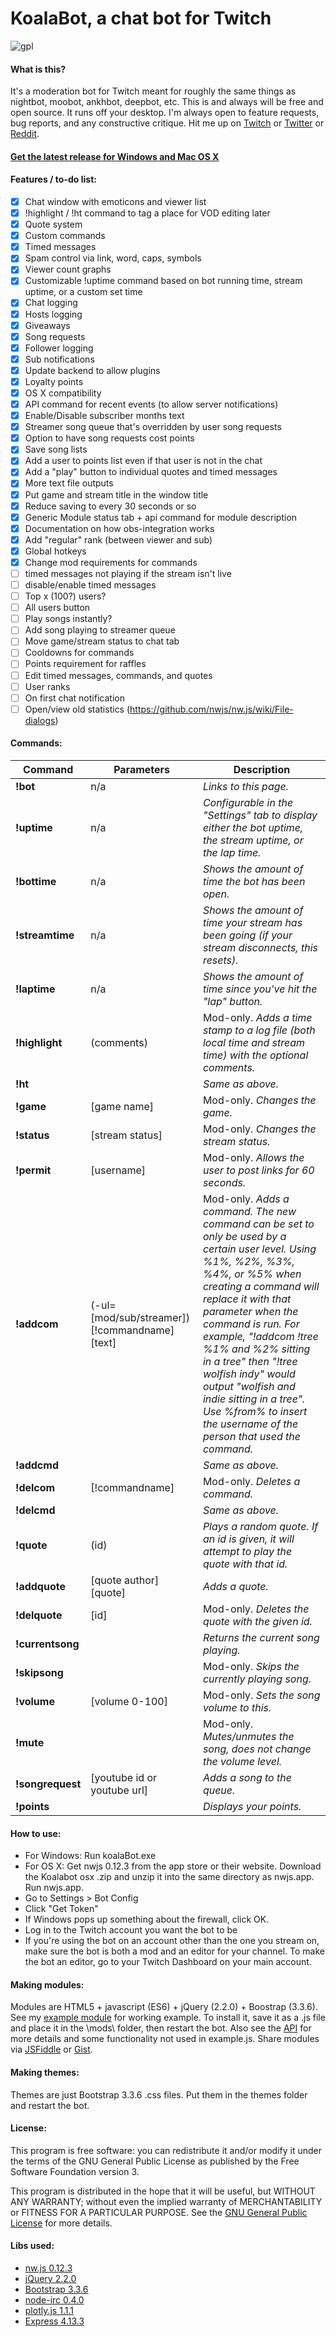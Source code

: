 # KoalaBot, a chat bot for Twitch

 ![gpl](https://img.shields.io/badge/license-GPLv3-red.svg?style=flat-square)

#### What is this?
It's a moderation bot for Twitch meant for roughly the same things as nightbot, moobot, ankhbot, deepbot, etc. This is and always will be free and open source. It runs off your desktop. I'm always open to feature requests, bug reports, and any constructive critique. Hit me up on [Twitch](http://www.twitch.tv/skhmt/profile) or [Twitter](https://twitter.com/SkTTV) or [Reddit](https://www.reddit.com/message/compose/?to=skhmt&subject=twitch%20bot).

#### [Get the latest release for Windows and Mac OS X](https://github.com/Skhmt/twitch-bot/releases/)

#### Features / to-do list:
- [x] Chat window with emoticons and viewer list
- [x] !highlight / !ht command to tag a place for VOD editing later
- [x] Quote system
- [x] Custom commands
- [x] Timed messages
- [x] Spam control via link, word, caps, symbols
- [x] Viewer count graphs
- [x] Customizable !uptime command based on bot running time, stream uptime, or a custom set time 
- [x] Chat logging
- [x] Hosts logging
- [x] Giveaways
- [x] Song requests
- [x] Follower logging
- [x] Sub notifications
- [x] Update backend to allow plugins
- [x] Loyalty points
- [x] OS X compatibility
- [x] API command for recent events (to allow server notifications)
- [x] Enable/Disable subscriber months text
- [x] Streamer song queue that's overridden by user song requests
- [x] Option to have song requests cost points
- [x] Save song lists
- [x] Add a user to points list even if that user is not in the chat
- [x] Add a "play" button to individual quotes and timed messages
- [x] More text file outputs
- [x] Put game and stream title in the window title
- [x] Reduce saving to every 30 seconds or so
- [x] Generic Module status tab + api command for module description
- [x] Documentation on how obs-integration works
- [x] Add "regular" rank (between viewer and sub)
- [x] Global hotkeys
- [x] Change mod requirements for commands
- [ ] timed messages not playing if the stream isn't live
- [ ] disable/enable timed messages
- [ ] Top x (100?) users?
- [ ] All users button
- [ ] Play songs instantly?
- [ ] Add song playing to streamer queue
- [ ] Move game/stream status to chat tab
- [ ] Cooldowns for commands 
- [ ] Points requirement for raffles
- [ ] Edit timed messages, commands, and quotes
- [ ] User ranks
- [ ] On first chat notification
- [ ] Open/view old statistics (https://github.com/nwjs/nw.js/wiki/File-dialogs)

#### Commands:
|Command|Parameters|Description|
|-------|-------------------|--------|
|**!bot**|n/a|*Links to this page.*|
|**!uptime**|n/a|*Configurable in the "Settings" tab to display either the bot uptime, the stream uptime, or the lap time.*|
|**!bottime**|n/a|*Shows the amount of time the bot has been open.*|
|**!streamtime**|n/a|*Shows the amount of time your stream has been going (if your stream disconnects, this resets).*|
|**!laptime**|n/a|*Shows the amount of time since you've hit the "lap" button.*|
|**!highlight**|(comments)|Mod-only. *Adds a time stamp to a log file (both local time and stream time) with the optional comments.*|
|**!ht**||*Same as above.*|
|**!game**|[game name]|Mod-only. *Changes the game.*|
|**!status**|[stream status]|Mod-only. *Changes the stream status.*|
|**!permit**|[username]|Mod-only. *Allows the user to post links for 60 seconds.*|
|**!addcom**|(-ul=[mod/sub/streamer]) [!commandname] [text]|Mod-only. *Adds a command. The new command can be set to only be used by a certain user level. Using %1%, %2%, %3%, %4%, or %5% when creating a command will replace it with that parameter when the command is run. For example, "!addcom !tree %1% and %2% sitting in a tree" then "!tree wolfish indy" would output "wolfish and indie sitting in a tree". Use %from% to insert the username of the person that used the command.*|
|**!addcmd**||*Same as above.*|
|**!delcom**|[!commandname]|Mod-only. *Deletes a command.*|
|**!delcmd**||*Same as above.*|
|**!quote**|(id)|*Plays a random quote. If an id is given, it will attempt to play the quote with that id.*|
|**!addquote**|[quote author] [quote]|*Adds a quote.*|
|**!delquote**|[id]|Mod-only. *Deletes the quote with the given id.*|
|**!currentsong**||*Returns the current song playing.*|
|**!skipsong**||Mod-only. *Skips the currently playing song.*|
|**!volume**|[volume 0-100]|Mod-only. *Sets the song volume to this.*|
|**!mute**||Mod-only. *Mutes/unmutes the song, does not change the volume level.*|
|**!songrequest**|[youtube id or youtube url]|*Adds a song to the queue.*|
|**!points**||*Displays your points.*|

#### How to use:
* For Windows: Run koalaBot.exe
* For OS X: Get nwjs 0.12.3 from the app store or their website. Download the Koalabot osx .zip and unzip it into the same directory as nwjs.app. Run nwjs.app.
* Go to Settings > Bot Config
* Click "Get Token"
* If Windows pops up something about the firewall, click OK. 
* Log in to the Twitch account you want the bot to be
* If you're using the bot on an account other than the one you stream on, make sure the bot is both a mod and an editor for your channel. To make the bot an editor, go to your Twitch Dashboard on your main account.

#### Making modules:
Modules are HTML5 + javascript (ES6) + jQuery (2.2.0) + Boostrap (3.3.6). See my [example module](https://gist.github.com/Skhmt/5b2f4300c0e7a82e654e) for working example. To install it, save it as a .js file and place it in the \mods\ folder, then restart the bot. Also see the [API](https://github.com/Skhmt/twitch-bot/blob/master/MODULE%20API.md) for more details and some functionality not used in example.js. Share modules via [JSFiddle](http://jsfiddle.net) or [Gist](http://gist.github.com).

#### Making themes:
Themes are just Bootstrap 3.3.6 .css files. Put them in the themes folder and restart the bot.

#### License:
This program is free software: you can redistribute it and/or modify
it under the terms of the GNU General Public License as published by
the Free Software Foundation version 3.

This program is distributed in the hope that it will be useful,
but WITHOUT ANY WARRANTY; without even the implied warranty of
MERCHANTABILITY or FITNESS FOR A PARTICULAR PURPOSE.  See the
[GNU General Public License](https://github.com/Skhmt/twitch-bot/blob/master/LICENSE) for more details.


#### Libs used:
* [nw.js 0.12.3](https://github.com/nwjs/nw.js/)
* [jQuery 2.2.0](https://jquery.com/)
* [Bootstrap 3.3.6](http://getbootstrap.com/)
* [node-irc 0.4.0](https://github.com/martynsmith/node-irc/)
* [plotly.js 1.1.1](https://github.com/plotly/plotly.js/)
* [Express 4.13.3](http://expressjs.com/)
